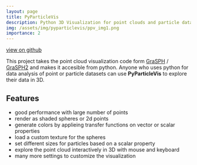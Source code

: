 ```yaml
---
layout: page
title: PyParticleVis
description: Python 3D Visualization for point clouds and particle data sets.
img: /assets/img/pyparticlevis/ppv_img1.png
importance: 2
---
```


<a href="https://github.com/hschwane/PyParticleVis"><i class="fab fa-github"></i> view on github</a>

This project takes the point cloud visualization code form [GraSPH](/projects/GraSPH) / [GraSPH2](/projects/GraSPH2) and makes it accesible from python. Anyone who uses python for data analysis of point or particle datasets can use **PyParticleVis** to explore their data in 3D. 

## Features
- good performance with large number of points
- render as shaded spheres or 2d points
- generate colors by applieing transfer functions on vector or scalar properties
- load a custom texture for the spheres
- set different sizes for particles based on a scalar property
- explore the point cloud interactively in 3D with mouse and keyboard
- many more settings to customize the visualization


<div class="row justify-content-sm-center">
    <div class="col-sm mt-6 mt-md-0">
        <img class="img-fluid rounded z-depth-1" src="{{ '/assets/img/pyparticlevis/ppv_img1.png' | relative_url }}" alt="" title="two protostars merging"/>
    </div>
    <div class="col-sm mt-6 mt-md-0">
        <img class="img-fluid rounded z-depth-1" src="{{ '/assets/img/pyparticlevis/ppv_img2.png' | relative_url }}" alt="" title="two protostars merging"/>
    </div>
</div>

<div class="row mt-2 justify-content-sm-center">
    <div class="col-sm mt-6 mt-md-0">
        <img class="img-fluid rounded z-depth-1" src="{{ '/assets/img/pyparticlevis/ppv_img3.png' | relative_url }}" alt="" title="two protostars merging"/>
    </div>
    <div class="col-sm mt-6 mt-md-0">
        <img class="img-fluid rounded z-depth-1" src="{{ 'https://hschwane.github.io/assets/img/GraSPH/06.png' | relative_url }}" alt="" title="two protostars merging"/>
    </div>
</div>
